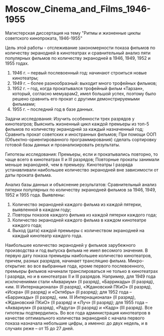 # Moscow_Cinema_and_Films_1946-1955
Магистерская диссертация на тему "Ритмы и жизненные циклы советского кинопроката, 1946-1955"

Цель этой работы - отслеживание закономерности показа фильмов по количеству экранодней в кинотеатрах и сравнительный анализ пяти популярных фильмов по количеству экранодней в 1946, 1949, 1952 и 1955 годах. 
1) 1946 г. – первый послевоенный год: начинают строиться новые кинотеатры;
2) 1949 г. – более разнообразный: выходит много трофейных фильмов;
3) 1952 г. – год, когда прокатывался трофейный фильм «Тарзан», который, согласно мемуарам2, имел большой успех, поэтому было решено сравнить его прокат с другими демонстрируемыми фильмами;
4) 1955 г. – последний год в базе данных.

Задачи исследования:
Изучить особенности трех разрядов у кинотеатров;
Выяснить жизненный цикл каждой премьеры из топ-5 фильмов по количеству экранодней за каждый назначенный год;
Сравнить прокат советских и иностранных фильмов;
При помощи ООП (Объектно-ориентированного программирования) сделать сортировку готовой базы данных и проанализировать результаты.

Гипотезы исследования:
Премьеры, если и прокатывались повторно, то чаще всего в кинотеатрах II и III разрядов;
Повторные прокаты занимали меньше экранодней, чем в премьеру.
Кинотеатры I разряда устанавливали наибольшее количество экранодней вне зависимости от даты проката фильма.

Анализ базы данных и объяснение результатов:
Сравнительный анализ пятерки популярных по количеству экранодней фильмов за 1946, 1949, 1952 и 1955 года. Выявлены:
1) Количество экранодней каждого фильма из каждой пятерки, выявленной в каждом году;
2) Повторы показов каждого фильма из каждой пятерки каждого года;
3) Количество экранодней каждого фильма в каждом кинотеатре каждого года;
4) Выход (дата) каждой премьеры с количеством экранодней на каждый кинотеатр каждого года.

Наибольшее количество экранодней у фильмов зарубежного производства и год выпуска фильма не имел весомого значения.
В первую дату показа премьеры наибольшее количество кинотеатров, причем, разных разрядов, начинает трансляцию фильма. 
Микро-открытие: во все выбранные года, кроме первого послевоенного, премьеры фильмов начинали транслироваться не только в кинотеатрах I разряда, но и в кинотеатрах II и III разрядов. 
Например, для 1949 года исключениями стали «Аквариум» (II разряд), «Баррикады» (II разряд), «им. III Интернационала» (II разряд), «Ждановский ПКиО» (II разряд), «Искра» (III разряд) и «Октябрь» (II разряд); для 1952 года – «Баррикады» (II разряд), «им. III Интернационала» (II разряд), «Ждановский ПКиО» (II разряд) и «Луч» (II разряд); для 1955 года – «Аквариум» (II разряд), «Радуга» (II разряд) и «Кадр» (III разряд).
Все гипотезы подтвердились.
Во все года администрация кинотеатров в качестве оптимального количества экранодней с начала первого показа назначала небольшие цифры, а именно: до двух недель, и в случаях реже – от 15 до 27 дней.
